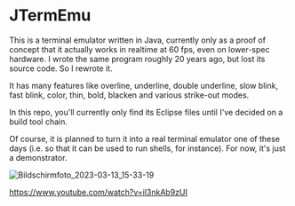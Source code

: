 # JTermEmu
This is a terminal emulator written in Java, currently only as a proof of concept that it actually works in realtime at 60 fps, even on lower-spec hardware. I wrote the same program roughly 20 years ago, but lost its source code. So I rewrote it.

It has many features like overline, underline, double underline, slow blink, fast blink, color, thin, bold, blacken and various strike-out modes.

In this repo, you'll currently only find its Eclipse files until I've decided on a build tool chain.

Of course, it is planned to turn it into a real terminal emulator one of these days (i.e. so that it can be used to run shells, for instance). For now, it's just a demonstrator.

![Bildschirmfoto_2023-03-13_15-33-19](https://user-images.githubusercontent.com/52674537/224751137-e96788d7-157a-4eb6-9b75-057e97bbe04a.png)

https://www.youtube.com/watch?v=il3nkAb9zUI
